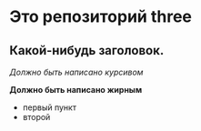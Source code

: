 # Это репозиторий three

## Какой-нибудь заголовок.

*Должно быть написано курсивом*

**Должно быть написано жирным**

* первый пункт
* второй 
